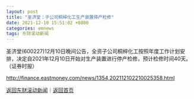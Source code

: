 ```yaml
---
layout: post
title: "圣济堂：子公司桐梓化工生产装置停产检修"
date: 2021-12-10 15:51:02 +0800
categories: emnews
tags: 东财滚动新闻
---
```


圣济堂(600227)12月10日晚间公告，全资子公司桐梓化工按照年度工作计划安排，决定自2021年12月10日开始对生产装置进行停产检修，预计检修时间40天。（证券时报）

<http://finance.eastmoney.com/news/1354,202112102210025358.html>

[返回东财滚动新闻](//finews.withounder.com/emnews/)｜[返回首页](//finews.withounder.com/)